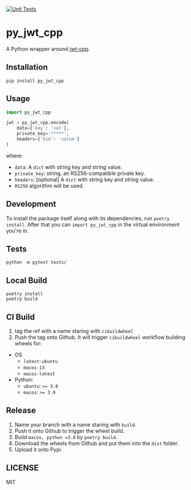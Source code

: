 [![Unit Tests](https://github.com/mz026/py_jwt_cpp/actions/workflows/unit_test.yml/badge.svg)](https://github.com/mz026/py_jwt_cpp/actions/workflows/unit_test.yml)

# py_jwt_cpp

A Python wrapper around [jwt-cpp](https://github.com/Thalhammer/jwt-cpp).


## Installation

`pip install py_jwt_cpp`

## Usage

```python
import py_jwt_cpp

jwt = py_jwt_cpp.encode(
    data={'key': 'val'},
    private_key='*****',
    headers={'kid': 'value'}
)
```

where:

- `data`: A `dict` with string key and string value.
- `private_key`: string, an RS256-compatible private key.
- `headers`: [optional] A `dict` with string key and string value.
- `RS256` algorithm will be used.


## Development

To install the package itself along with its dependencies, run `poetry install`.
After that you can `import py_jwt_cpp` in the virtual environment you're in.

## Tests

```
python -m pytest tests/
```

## Local Build

```
poetry install
poetry build
```

## CI Build

1. tag the ref with a name staring with `cibuildwheel`
2. Push the tag onto Github. It will trigger `cibuildwheel` workflow building wheels for:

- OS
    - `latest-ubuntu`
    - `macos-13`
    - `macos-latest`
- Python:
    - `ubuntu`: `>= 3.8`
    - `macos`: `>= 3.9`

## Release

1. Name your branch with a name staring with `build`.
2. Push it onto Github to trigger the wheel build.
3. Build `macos, python =3.8` by `poetry build`.
4. Download the wheels from Github and put them into the `dist` folder.
5. Upload it onto Pypi.

## LICENSE

MIT

